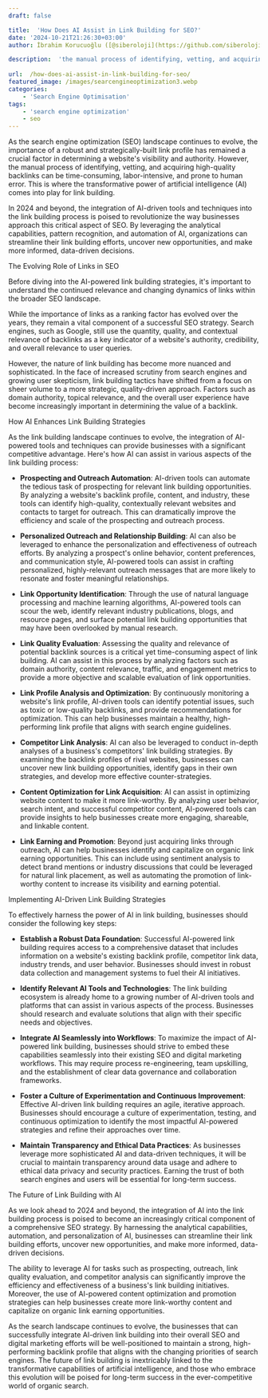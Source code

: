```yaml
---
draft: false

title:  'How Does AI Assist in Link Building for SEO?'
date: '2024-10-21T21:26:30+03:00'
author: İbrahim Korucuoğlu ([@siberoloji](https://github.com/siberoloji))

description:  'the manual process of identifying, vetting, and acquiring high-quality backlinks can be time-consuming. This is where the transformative power of artificial intelligence comes into play for link building.' 
 
url:  /how-does-ai-assist-in-link-building-for-seo/
featured_image: /images/searcengineoptimization3.webp
categories:
    - 'Search Engine Optimisation'
tags:
    - 'search engine optimization'
    - seo
---
```



As the search engine optimization (SEO) landscape continues to evolve, the importance of a robust and strategically-built link profile has remained a crucial factor in determining a website's visibility and authority. However, the manual process of identifying, vetting, and acquiring high-quality backlinks can be time-consuming, labor-intensive, and prone to human error. This is where the transformative power of artificial intelligence (AI) comes into play for link building.



In 2024 and beyond, the integration of AI-driven tools and techniques into the link building process is poised to revolutionize the way businesses approach this critical aspect of SEO. By leveraging the analytical capabilities, pattern recognition, and automation of AI, organizations can streamline their link building efforts, uncover new opportunities, and make more informed, data-driven decisions.



The Evolving Role of Links in SEO



Before diving into the AI-powered link building strategies, it's important to understand the continued relevance and changing dynamics of links within the broader SEO landscape.



While the importance of links as a ranking factor has evolved over the years, they remain a vital component of a successful SEO strategy. Search engines, such as Google, still use the quantity, quality, and contextual relevance of backlinks as a key indicator of a website's authority, credibility, and overall relevance to user queries.



However, the nature of link building has become more nuanced and sophisticated. In the face of increased scrutiny from search engines and growing user skepticism, link building tactics have shifted from a focus on sheer volume to a more strategic, quality-driven approach. Factors such as domain authority, topical relevance, and the overall user experience have become increasingly important in determining the value of a backlink.



How AI Enhances Link Building Strategies



As the link building landscape continues to evolve, the integration of AI-powered tools and techniques can provide businesses with a significant competitive advantage. Here's how AI can assist in various aspects of the link building process:


* **Prospecting and Outreach Automation**: AI-driven tools can automate the tedious task of prospecting for relevant link building opportunities. By analyzing a website's backlink profile, content, and industry, these tools can identify high-quality, contextually relevant websites and contacts to target for outreach. This can dramatically improve the efficiency and scale of the prospecting and outreach process.

* **Personalized Outreach and Relationship Building**: AI can also be leveraged to enhance the personalization and effectiveness of outreach efforts. By analyzing a prospect's online behavior, content preferences, and communication style, AI-powered tools can assist in crafting personalized, highly-relevant outreach messages that are more likely to resonate and foster meaningful relationships.

* **Link Opportunity Identification**: Through the use of natural language processing and machine learning algorithms, AI-powered tools can scour the web, identify relevant industry publications, blogs, and resource pages, and surface potential link building opportunities that may have been overlooked by manual research.

* **Link Quality Evaluation**: Assessing the quality and relevance of potential backlink sources is a critical yet time-consuming aspect of link building. AI can assist in this process by analyzing factors such as domain authority, content relevance, traffic, and engagement metrics to provide a more objective and scalable evaluation of link opportunities.

* **Link Profile Analysis and Optimization**: By continuously monitoring a website's link profile, AI-driven tools can identify potential issues, such as toxic or low-quality backlinks, and provide recommendations for optimization. This can help businesses maintain a healthy, high-performing link profile that aligns with search engine guidelines.

* **Competitor Link Analysis**: AI can also be leveraged to conduct in-depth analyses of a business's competitors' link building strategies. By examining the backlink profiles of rival websites, businesses can uncover new link building opportunities, identify gaps in their own strategies, and develop more effective counter-strategies.

* **Content Optimization for Link Acquisition**: AI can assist in optimizing website content to make it more link-worthy. By analyzing user behavior, search intent, and successful competitor content, AI-powered tools can provide insights to help businesses create more engaging, shareable, and linkable content.

* **Link Earning and Promotion**: Beyond just acquiring links through outreach, AI can help businesses identify and capitalize on organic link earning opportunities. This can include using sentiment analysis to detect brand mentions or industry discussions that could be leveraged for natural link placement, as well as automating the promotion of link-worthy content to increase its visibility and earning potential.




Implementing AI-Driven Link Building Strategies



To effectively harness the power of AI in link building, businesses should consider the following key steps:


* **Establish a Robust Data Foundation**: Successful AI-powered link building requires access to a comprehensive dataset that includes information on a website's existing backlink profile, competitor link data, industry trends, and user behavior. Businesses should invest in robust data collection and management systems to fuel their AI initiatives.

* **Identify Relevant AI Tools and Technologies**: The link building ecosystem is already home to a growing number of AI-driven tools and platforms that can assist in various aspects of the process. Businesses should research and evaluate solutions that align with their specific needs and objectives.

* **Integrate AI Seamlessly into Workflows**: To maximize the impact of AI-powered link building, businesses should strive to embed these capabilities seamlessly into their existing SEO and digital marketing workflows. This may require process re-engineering, team upskilling, and the establishment of clear data governance and collaboration frameworks.

* **Foster a Culture of Experimentation and Continuous Improvement**: Effective AI-driven link building requires an agile, iterative approach. Businesses should encourage a culture of experimentation, testing, and continuous optimization to identify the most impactful AI-powered strategies and refine their approaches over time.

* **Maintain Transparency and Ethical Data Practices**: As businesses leverage more sophisticated AI and data-driven techniques, it will be crucial to maintain transparency around data usage and adhere to ethical data privacy and security practices. Earning the trust of both search engines and users will be essential for long-term success.




The Future of Link Building with AI



As we look ahead to 2024 and beyond, the integration of AI into the link building process is poised to become an increasingly critical component of a comprehensive SEO strategy. By harnessing the analytical capabilities, automation, and personalization of AI, businesses can streamline their link building efforts, uncover new opportunities, and make more informed, data-driven decisions.



The ability to leverage AI for tasks such as prospecting, outreach, link quality evaluation, and competitor analysis can significantly improve the efficiency and effectiveness of a business's link building initiatives. Moreover, the use of AI-powered content optimization and promotion strategies can help businesses create more link-worthy content and capitalize on organic link earning opportunities.



As the search landscape continues to evolve, the businesses that can successfully integrate AI-driven link building into their overall SEO and digital marketing efforts will be well-positioned to maintain a strong, high-performing backlink profile that aligns with the changing priorities of search engines. The future of link building is inextricably linked to the transformative capabilities of artificial intelligence, and those who embrace this evolution will be poised for long-term success in the ever-competitive world of organic search.
